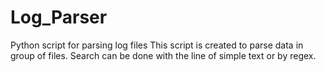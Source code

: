 # Log_Parser
Python script for parsing log files
This script is created to parse data in group of files. Search can be done with the line of simple text or by regex.
